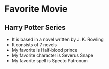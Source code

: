 <H1>Favorite Movie</H1>
<H2>Harry Potter Series</H2>
<UL>
  <LI>It is based in a novel written by J. K. Rowling</LI>
  <LI>It consists of 7 novels</LI>
  <LI>My favorite is Half-blood prince</LI>
  <LI>My favorite character is Severus Snape</LI>
  <LI>My favorite spell is Specto Patronum</LI>
</UL>
